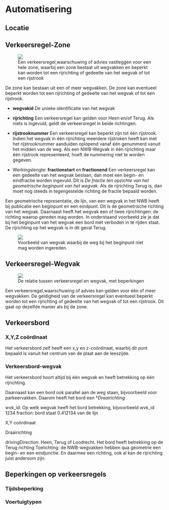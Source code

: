 # Automatisering




## Locatie


## Verkeersregel-Zone
<figure>
<img src="./hoofdstukken/media/zone-verkeersregel.PNG">
<figcaption>Een verkeersregel,waarschuwing of advies vastleggen voor een hele zone, waarbij een zone bestaat uit wegvakken en beperkt kan worden tot een rijrichting of gedeelte van het wegvak of tot een rijstrook</caption>
</figure>

De zone kan bestaan uit een of meer wegvakken. De zone kan eventueel beperkt worden tot een rijrichting of gedeelte van het wegvak of tot een rijstrook.

* **wegvakid** De unieke identificatie van het wegvak
* **rijrichting** Een verkeersregel kan gelden voor Heen en/of Terug. Als niets is ingevuld, geldt de verkeersregel in beide richtingen.

* **rijstrooknummer**  Een verkeersregel kan beperkt zijn tot één rijstrook. Indien het wegvak in één rijrichting meerdere rijstroken heeft kan met het rijstrooknummer aanduiden oplopend vanaf één genummerd vanuit het midden van de weg. 
Als een NWB-Wegvak in één rijrichting maar één rijstrook representeerd, hoeft de nummering niet te worden gegeven.

* Werkingslengte: **fractionstart** en **fractionend** Een verkeersregel kan een gedeelte van het wegvak beslaan, dan moet een begin- en eindfractie worden ingevuld. Dit is *De fractie ten opzichte van het geometrische beginpunt van het wegvak*. Als de rijrichting Terug is, dan moet nog steeds in tegengestelde richting de fractie bepaald worden. 


<aside class="note" title="Richting van het wegvak">
Een geometrische representatie, de lijn, van een wegvak in het NWB heeft bij publicatie een beginpunt en een eindpunt. Dit is de geometrische richting van het wegvak. Daarnaast heeft het wegvak een of twee rijrichtingen: de richting waarop gereden mag worden. In onderstaand voorbeeld zie je dat bij het beginpunt van het wegvak een bord met verboden in te rijden staat. De rijrichting op het wegvak is in dit geval Terug. 
<figure>
<img src="./hoofdstukken/media/wegvakrichting.png">
<figcaption>Voorbeeld van wegvak waarbij de weg bij het beginpunt niet mag worden ingereden. </caption>
</figure>
</aside>


## Verkeersregel-Wegvak
<figure>
<img src="./hoofdstukken/media/wegvaklocatie-verkeersregel.PNG">
<figcaption>De relatie tussen verkeersregel en wegvak, met beperkingen</caption>
</figure>

Een verkeersregel,waarschuwing of advies kan gelden voor één of meer wegvakken. De geldigheid van de verkeersregel kan eventueel beperkt worden tot een rijrichting of gedeelte van het wegvak of tot een rijstrook. Dit gaat op dezelfde manier als bij de zone. 


## Verkeersbord

### X,Y,Z coördinaat
Het verkeersbord zelf heeft een x,y en z-coördinaat, waarbij dit punt bepaald is vanuit het centrum van de plaat aan de leeszijde.

### Verkeersbord-wegvak

Het verkeersbord hoort altijd bij één wegvak en heeft betrekking op één rijrichting.

Daarnaast kan een bord ook parallel aan de weg staan, bijvoorbeeld voor parkeervakken. Daarom heeft het bord een **Draairichting* 

wvk_id: Op welk wegvak heeft het bord betrekking, bijvoorbeeld wvk_id 1234
fraction: bord staat 0.412134 van de lijn


 X,Y coördinaat


Draairichting


drivingDirection: Heen, Terug of Loodrecht. Het bord heeft betrekking op de Terug richting
Toelichting: de NWB-wegvakken hebben qua geometrie een begin- en een eindjunctie. En daarmee een richting, ook al kan de rijrichting juist andersom zijn. 

## Beperkingen op verkeersregels

### Tijdsbeperking



### Voertuigtypen

